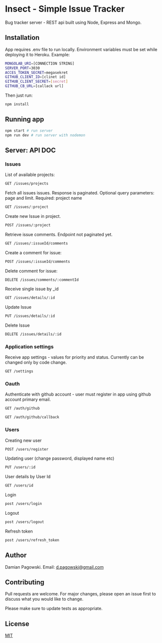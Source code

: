 # Insect - Simple Issue Tracker

Bug tracker server - REST api built using Node, Express and Mongo.

## Installation

App requires .env file to run locally. Environment variables must be set while deploying it to Heroku.
Example:

```bash
MONGOLAB_URI=[CONNECTION STRING]
SERVER_PORT=3030
ACCES_TOKEN_SECRET=megasekret
GITHUB_CLIENT_ID=[clinet id]
GITHUB_CLIENT_SECRET=[secret]
GITHUB_CB_URL=[callack url]
```

Then just run:

```bash
npm install
```

## Running app

```bash
npm start # run server
npm run dev # run server with nodemon
```

## Server: API DOC

### Issues

List of available projects:

```bash
GET /issues/projects
```

Fetch all issues issues. Response is paginated.
Optional query parameters: page and limit.
Required: project name

```bash
GET /issues/:project
```

Create new Issue in project.

```bash
POST /issues/:project
```

Retrieve issue comments. Endpoint not paginated yet.

```bash
GET /issues/:issueId/comments
```

Create a comment for issue:

```bash
POST /issues/:issueId/comments
```

Delete comment for issue:

```bash
DELETE /issues/comments/:commentId
```

Receive single issue by \_id

```bash
GET /issues/details/:id
```

Update Issue

```bash
PUT /issues/details/:id
```

Delete Issue

```bash
DELETE /issues/details/:id
```

### Application settings

Receive app settings - values for priority and status. Currently can be changed only by code change.

```bash
GET /settings
```

### Oauth

Authenticate with github account - user must register in app using github account primary email.

```bash
GET /auth/github
```

```bash
GET /auth/github/callback
```

### Users

Creating new user

```bash
POST /users/register
```

Updating user (change password, displayed name etc)

```bash
PUT /users/:id
```

User details by User Id

```bash
GET /users/id
```

Login

```bash
post /users/login
```

Logout

```bash
post /users/logout
```

Refresh token

```bash
post /users/refresh_token
```

## Author

Damian Pagowski.
Email: d.pagowski@gmail.com

## Contributing

Pull requests are welcome. For major changes, please open an issue first to discuss what you would like to change.

Please make sure to update tests as appropriate.

## License

[MIT](https://choosealicense.com/licenses/mit/)
